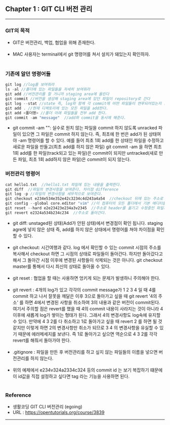 Chapter 1 : GIT CLI 버전 관리
---------------------------------

---

### GIT의 목적<br>

-	GIT은 버전관리, 백업, 협업을 위해 존재한다.<br><br>
- MAC 사용자는 terminal에서 git 명령어를 쳐서 설치가 돼있는지 확인하자.<br><br>

### 기존에 알던 명령어들<br>

```C
git log //log를 보여줘라
ls -al //폴더에 있는 파일들을 자세히 보여줘라
git add //버전관리를 할 거니까 staging area에 올린다
git commit //버전을 생성해 staging area에 있던 파일이 repository로 간다
git log --stat //state 즉, log와 함께 각 commit에 어떤 파일들이 연루되어있는지 보여준다.
git add . //현재 디렉토리에 있는 모든 파일을 add한다.
git add <폴더명> //폴더 아래 파일들을 전부 add 한다.
git commit -am "message"  //add와 commit을 동시에 해준다.
```
- git commit -am "": 실수로 원치 않는 파일을 commit 하지 않도록 unracked 파일이 있으면 그 파일은 commit 하지 않는다. 즉, 최초에 한 번은 add가 된 상태여야 -am 명령어를 할 수 있다. 예를 들어 최초 1회 add를 한 상태인 파일을 수정하고 새로운 파일을 만들고(최초 add를 하지 않은 파일) git commit -am 을 하면 최초 1회 add를 한 파일(track되고 있는 파일)은 commit이 되지만 untracked(새로 만든 파일, 최초 1회 add하지 않은 파일)은 commit이 되지 않는다.

### 버전관리 명령어<br>

```C
cat hello1.txt  //hello1.txt 파일에 있는 내용을 출력한다.
git diff  //파일의 변경사항을 보여준다. 차이점 difference
git log -p //파일의 변경사항을 세부적으로 보여준다.
git checkout e234e534e352e42c3234c4d243a4a54  //checkout 뒤에 있는 주소로 header를 이동시킨다
git config --global core.editor "vim" //이 컴퓨터의 모든 폴더에서 기본 에디터를 vim으로 설정한다.
git reset --hard e2e23423e234a3v2345  //주소로 header를 옮기고 수정중인 파일과 옮긴 header 이후의 버전들을 다 삭제한다.
git revert e2324a534b234c234  //주소로 돌아간다.
```
- git diff: unstaged된 상태(Add가 안된 상태)에서 변경점이 확인 됩니다. staging agre에 넣지 않은 상태 즉, add를 하지 않은 상태에서 명령어를 쳐야 차이점을 확인할 수 있다.<br><br>
- git checkout: 시간여행과 같다. log 에서 확인할 수 있는 commit 시점의 주소를 복사해서 checkout 하면 그 시점의 상태로 파일들이 돌아간다. 하지만 돌아갔다고 해서 그 돌아간 시점 이후에 변경된 사항들이 삭제되는 것은 아니다. git checkout master를 통해서 다시 최신의 상태로 돌아올 수 있다.<br><br>
- git reset : 협업을 할 때는 사용하면 엉키게 되는 문제가 발생하니 주의해야 한다.<br><br>
- git revert : 4개의 log가 있고 각각의 commit message가 1 2 3 4 일 때 4를 commit 하고 나서 잘못을 깨달은 이후 3으로 돌아가고 싶을 때 git revert '4의 주소' 를 하면 4에서 변경된 사항을 취소하여 3의 내용과 같은 버전이 commit된다. 여기서 주의할 점은 revert를 했을 때 4의 commit 내용이 사라지는 것이 아니라 4 이후에 새롭게 log가 쌓이는 형태가 된다. 그래서 4의 변경사항도 log속에 유지할 수 있다. 만약에 4 3 2를 다 취소하고 1로 돌아가고 싶을 때 revert 2 를 하면 될 것 같지만 이렇게 하면 2의 변경사항만 취소가 되므로 3 4 의 변경사항을 유실할 수 있기 때문에 에러메세지를 보낸다. 즉 1로 돌아가고 싶으면 역순으로 4 3 2를 각각 revert를 해줘서 돌아가야 한다.<br><br>
- .gitignore : 파일을 만든 후 버전관리를 하고 싶지 않는 파일들의 이름을 넣으면 버전관리를 하지 않는다.<br><br>
- 위의 예제에서 e234v324a2334c324 등의 commit id 는 보기 복잡하기 떄문에 이 id값을 직접 설정하고 싶다면 tag 라는 기능을 사용하면 된다.<br><br>

### Reference<br>

-	생활코딩 GIT CLI 버전관리 (egoing)
- URL : https://opentutorials.org/course/3839

---
